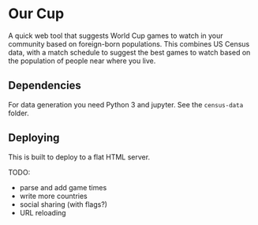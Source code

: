 Our Cup
=======

A quick web tool that suggests World Cup games to watch in your community based on
foreign-born populations. This combines US Census data, with a match schedule to suggest
the best games to watch based on the population of people near where you live.

Dependencies
------------

For data generation you need Python 3 and jupyter. See the `census-data` folder.

Deploying
---------

This is built to deploy to a flat HTML server.

TODO:
* parse and add game times
* write more countries
* social sharing (with flags?)
* URL reloading
